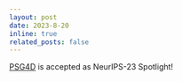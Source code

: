 ```yaml
---
layout: post
date: 2023-8-20
inline: true
related_posts: false
---
```


[PSG4D](https://arxiv.org/abs/2405.10305) is accepted as NeurIPS-23 Spotlight!
